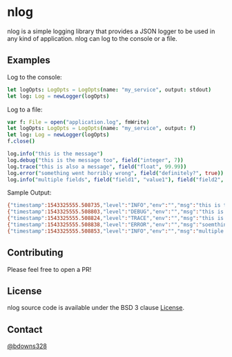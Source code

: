 # nlog

nlog is a simple logging library that provides a JSON logger to be used in any kind of application. nlog can log to the console or a file.

## Examples

Log to the console:

```nim
let logOpts: LogOpts = LogOpts(name: "my_service", output: stdout)
let log: Log = newLogger(logOpts)
```

Log to a file:

```nim
var f: File = open("application.log", fmWrite)
let logOpts: LogOpts = LogOpts(name: "my_service", output: f)
let log: Log = newLogger(logOpts)
f.close()
```

```nim
log.info("this is the message")
log.debug("this is the message too", field("integer", 7))
log.trace("this is also a message", field("float", 99.99))
log.error("something went horribly wrong", field("definitely?", true))
log.info("multiple fields", field("field1", "value1"), field("field2", 2))
```

Sample Output:

```sh
{"timestamp":1543325555.508735,"level":"INFO","env":"","msg":"this is the message"}
{"timestamp":1543325555.508803,"level":"DEBUG","env":"","msg":"this is the message","integer":7}
{"timestamp":1543325555.508824,"level":"TRACE","env":"","msg":"this is the message","float":99.98999999999999}
{"timestamp":1543325555.508838,"level":"ERROR","env":"","msg":"soemthing went horribly wrong","bool":true}
{"timestamp":1543325555.508853,"level":"INFO","env":"","msg":"multiple fields","field1":"value1","field2":2}
```

## Contributing

Please feel free to open a PR!

## License

nlog source code is available under the BSD 3 clause [License](/LICENSE).

## Contact

[@bdowns328](http://twitter.com/bdowns328)
